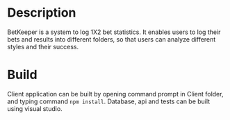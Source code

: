 # Description
BetKeeper is a system to log 1X2 bet statistics. It enables users to log their bets and results into different folders, so that users can analyze different styles and their success. 

# Build
Client application can be built by opening command prompt in Client folder, and typing command `npm install`.
Database, api and tests can be built using visual studio.